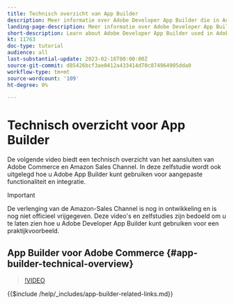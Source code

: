 ```yaml
---
title: Technisch overzicht van App Builder
description: Meer informatie over Adobe Developer App Builder die in Adobe Commerce wordt gebruikt, vindt u in een technisch overzicht
landing-page-description: Meer informatie over Adobe Developer App Builder die in Adobe Commerce wordt gebruikt, vindt u in een technisch overzicht
short-description: Learn about Adobe Developer App Builder used in Adobe Commerce with a technical overview
kt: 11763
doc-type: tutorial
audience: all
last-substantial-update: 2023-02-16T00:00:00Z
source-git-commit: d85426bcf3ae0412a433414d70c874964905dda0
workflow-type: tm+mt
source-wordcount: '109'
ht-degree: 0%

---
```



# Technisch overzicht voor App Builder

De volgende video biedt een technisch overzicht van het aansluiten van Adobe Commerce en Amazon Sales Channel. In deze zelfstudie wordt ook uitgelegd hoe u Adobe App Builder kunt gebruiken voor aangepaste functionaliteit en integratie.

>[!IMPORTANT]
>
>De verlenging van de Amazon-Sales Channel is nog in ontwikkeling en is nog niet officieel vrijgegeven.  Deze video&#39;s en zelfstudies zijn bedoeld om u te laten zien hoe u Adobe Developer App Builder kunt gebruiken voor een praktijkvoorbeeld.


## App Builder voor Adobe Commerce {#app-builder-technical-overview}

>[!VIDEO](https://video.tv.adobe.com/v/3413512?quality=12&learn=on)

{{$include /help/_includes/app-builder-related-links.md}}
